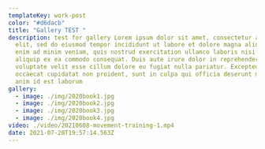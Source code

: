 ```yaml
---
templateKey: work-post
color: "#d6dacb"
title: "Gallery TEST "
description: test for gallery Lorem ipsum dolor sit amet, consectetur adipiscing
  elit, sed do eiusmod tempor incididunt ut labore et dolore magna aliqua. Ut
  enim ad minim veniam, quis nostrud exercitation ullamco laboris nisi ut
  aliquip ex ea commodo consequat. Duis aute irure dolor in reprehenderit in
  voluptate velit esse cillum dolore eu fugiat nulla pariatur. Excepteur sint
  occaecat cupidatat non proident, sunt in culpa qui officia deserunt mollit
  anim id est laborum
gallery:
  - image: ./img/2020book1.jpg
  - image: ./img/2020book2.jpg
  - image: ./img/2020book3.jpg
  - image: ./img/2020book4.jpg
video: ./video/20210608-movement-training-1.mp4
date: 2021-07-28T19:57:14.563Z
---
```

